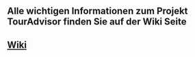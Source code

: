 ## Alle wichtigen Informationen zum Projekt TourAdvisor finden Sie auf der Wiki Seite
## [Wiki](https://github.com/Tobi9990/TourAdvisor/wiki)








